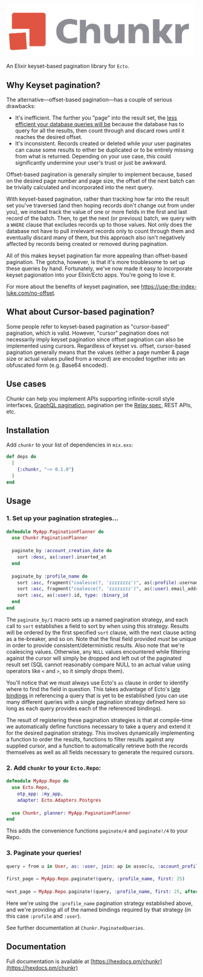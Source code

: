 <img alt="Chunkr" width="500px" src="assets/logo_o.svg">

<!-- MDOC !-->

An Elixir keyset-based pagination library for `Ecto`.

## Why Keyset pagination?

The alternative—offset-based pagination—has a couple of serious drawbacks:
* It's inefficient. The further you "page" into the result set, the
  [less efficient your database queries will be](https://use-the-index-luke.com/no-offset) because
  the database has to query for all the results, then count through and discard rows until it
  reaches the desired offset.
* It's inconsistent. Records created or deleted while your user paginates can cause some results
  to either be duplicated or to be entirely missing from what is returned. Depending on your use
  case, this could significantly undermine your user's trust or just be awkward.

Offset-based pagination is generally simpler to implement because, based on the desired page number
and page size, the offset of the next batch can be trivially calculated and incorporated into the
next query.

With keyset-based pagination, rather than tracking how far into the result set you've traversed (and
then hoping records don't change out from under you), we instead track the value of one or more
fields in the first and last record of the batch. Then, to get the next (or previous) batch, we
query with a `WHERE` clause that excludes records up to those values. Not only does the database not
have to pull irrelevant records only to count through them and eventually discard many of them, but
this approach also isn't negatively affected by records being created or removed during
pagination.

All of this makes keyset pagination far more appealing than offset-based pagination.
The gotcha, however, is that it's more troublesome to set up these queries by hand. Fortunately,
we've now made it easy to incorporate keyset pagionation into your Elixir/Ecto apps.
You're going to love it.

For more about the benefits of keyset pagination, see https://use-the-index-luke.com/no-offset.

## What about Cursor-based pagination?

Some people refer to keyset-based pagination as "cursor-based" pagination, which is valid. However,
"cursor" pagination does not necessarily imply keyset pagination since offset pagination can also
be implemented using cursors. Regardless of keyset vs. offset, cursor-based pagination
generally means that the values (either a page number & page size or actual values pulled from a
record) are encoded together into an obfuscated form (e.g. Base64 encoded).

## Use cases

Chunkr can help you implement APIs supporting infinite-scroll style interfaces, [GraphQL pagination](https://graphql.org/learn/pagination/#pagination-and-edges),
pagination per the [Relay spec](https://relay.dev/graphql/connections.htm), REST APIs, etc.

## Installation

Add `chunkr` to your list of dependencies in `mix.exs`:

```elixir
def deps do
  [
    {:chunkr, "~> 0.1.0"}
  ]
end
```

## Usage

### 1. Set up your pagination strategies…

```elixir
defmodule MyApp.PaginationPlanner do
  use Chunkr.PaginationPlanner

  paginate_by :account_creation_date do
    sort :desc, as(:user).inserted_at
  end

  paginate_by :profile_name do
    sort :asc, fragment("coalesce(?, 'zzzzzzzz')", as(:profile).username)
    sort :asc, fragment("coalesce(?, 'zzzzzzzz')", as(:user).email_address)
    sort :asc, as(:user).id, type: :binary_id
  end
end
```

The `paginate_by/1`  macro sets up a named pagination strategy, and each call to `sort` establishes
a field to sort by when using this strategy. Results will be ordered by the first specified `sort`
clause, with the next clause acting as a tie-breaker, and so on. Note that the final field provided
_must_ be unique in order to provide consistent/deterministic results. Also note that we're
coalescing values. Otherwise, any `NULL` values encountered while filtering against the cursor
will simply be dropped and left out of the paginated result set (SQL cannot reasonably compare
NULL to an actual value using operators like `<` and `>`, so it simply drops them).

You'll notice that we must always use Ecto's `as` clause in order to identify where to find the
field in question. This takes advantage of Ecto's [late bindings](https://hexdocs.pm/ecto/Ecto.Query.html#module-named-bindings)
in referencing a query that is yet to be established (you can use many
different queries with a single pagination strategy defined here so long as each query provides
each of the referenced bindings).

The result of registering these pagination strategies is that at compile-time we automatically
define functions necessary to take a query and extend it for the desired pagination strategy.
This involves dynamically implementing a function to order the results, functions to filter
results against any supplied cursor, and a function to automatically retrieve both the records
themselves as well as all fields necessary to generate the required cursors.

### 2. Add `chunkr` to your `Ecto.Repo`:

```elixir
defmodule MyApp.Repo do
  use Ecto.Repo,
    otp_app: :my_app,
    adapter: Ecto.Adapters.Postgres

  use Chunkr, planner: MyApp.PaginationPlanner
end
```

This adds the convenience functions `paginate/4` and `paginate!/4` to your Repo.

### 3. Paginate your queries!

```elixir
query = from u in User, as: :user, join: ap in assoc(u, :account_profile), as: :profile

first_page = MyApp.Repo.paginate!(query, :profile_name, first: 25)

next_page = MyApp.Repo.paginate!(query, :profile_name, first: 25, after: first_page.end_cursor)
```

Here we're using the `:profile_name` pagination strategy established above, and we're providing
all of the named bindings required by that strategy (in this case `:profile` and `:user`).

See further documentation at `Chunkr.PaginatedQueries`.

<!-- MDOC !-->

## Documentation

Full documentation is available at [https://hexdocs.pm/chunkr](https://hexdocs.pm/chunkr)
